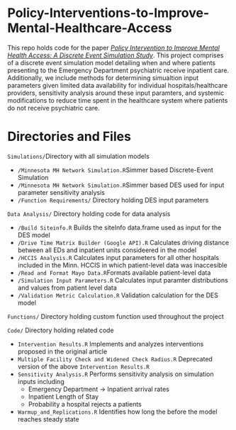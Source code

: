 # Policy-Interventions-to-Improve-Mental-Healthcare-Access

This repo holds code for the paper [*Policy Intervention to Improve Mental Health Access: A Discrete Event Simulation Study*](https://arxiv.org/abs/2304.13849). This project comprises of a discrete event simulation model detailing when and where patients presenting to the Emergency Department psychiatric receive inpatient care. Additionally, we include methods for determining simualtion input parameters given limited data availability for individual hospitals/healthcare providers, sensitivity analysis around these input paramters, and systemic modifications to reduce time spent in the healthcare system where patients do not receive psychiatric care.

# Directories and Files
`Simulations/`Directory with all simulation models
- `/Minnesota MH Network Simulation.R`Simmer based Discrete-Event Simulation 
- `/Minnesota MH Network Simulation.R`Simmer based DES used for input parameter sensitivity analysis
- `/Function Requirements/` Directory holding DES input parameters

`Data Analysis/` Directory holding code for data analysis
- `/Build Siteinfo.R` Builds the siteInfo data.frame used as input for the DES model
- `/Drive Time Matrix Builder (Google API).R` Calculates driving distance between all EDs and inpatient units consideered in the model
- `/HCCIS Analysis.R` Calculates input parameters for all other hospitals included in the Minn. HCCIS in which patient-level data was inaccesible
- `/Read and Format Mayo Data.R`Formats available patient-level data
- `/Simulation Input Parameters.R` Calculates input paramter distributions and values from patient level data
- `/Validation Metric Calculation.R` Validation calculation for the DES model

`Functions/` Directory holding custom function used throughout the project

`Code/` Directory holding related code
- `Intervention Results.R` Implements and analyzes interventions proposed in the original article
- `Multiple Facility Check and Widened Check Radius.R` Deprecated version of the above `Intervention Results.R`
- `Sensitivity Analysis.R` Performs sensitivity analysis on simulation inputs including
    - Emergency Department -> Inpatient arrival rates 
    - Inpatient Length of Stay
    - Probability a hospital rejects a patients
- `Warmup_and_Replications.R` Identifies how long the before the model reaches steady state

